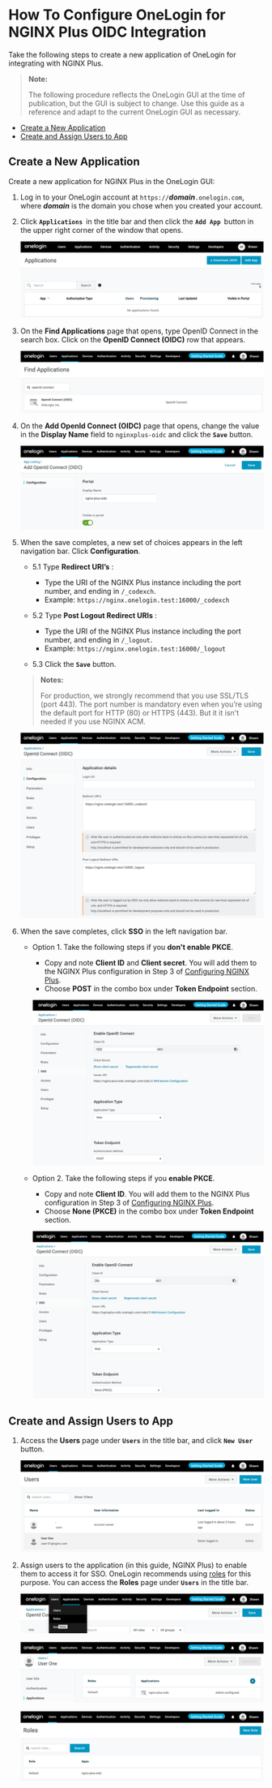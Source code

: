 # How To Configure OneLogin for NGINX Plus OIDC Integration

Take the following steps to create a new application of OneLogin for integrating with NGINX Plus.

> **Note:**
>
> The following procedure reflects the OneLogin GUI at the time of publication, but the GUI is subject to change. Use this guide as a reference and adapt to the current OneLogin GUI as necessary.

- [Create a New Application](#create-a-new-application)
- [Create and Assign Users to App](#create-and-assign-users-to-app)

## Create a New Application

Create a new application for NGINX Plus in the OneLogin GUI:

1. Log in to your OneLogin account at `https://`**_domain_**`.onelogin.com`, where **_domain_** is the domain you chose when you created your account.

2. Click **`Applications`** in the title bar and then click the **`Add App`** button in the upper right corner of the window that opens.

   ![](./img/onelogin-add-app.png)

3. On the **Find Applications** page that opens, type OpenID Connect in the search box. Click on the **OpenID Connect (OIDC)** row that appears.

   ![](./img/onelogin-find-app.png)

4. On the **Add OpenId Connect (OIDC)** page that opens, change the value in the **Display Name** field to `nginxplus-oidc` and click the **`Save`** button.

   ![](./img/onelogin-add-oidc.png)

5. When the save completes, a new set of choices appears in the left navigation bar. Click **Configuration**.

   - 5.1 Type **Redirect URI’s** :

     - Type the URI of the NGINX Plus instance including the port number, and ending in `/_codexch`.
     - Example: `https://nginx.onelogin.test:16000/_codexch`

   - 5.2 Type **Post Logout Redirect URIs** :

     - Type the URI of the NGINX Plus instance including the port number, and ending in `/_logout`.
     - Example: `https://nginx.onelogin.test:16000/_logout`

   - 5.3 Click the **`Save`** button.

   > **Notes:**
   >
   > For production, we strongly recommend that you use SSL/TLS (port 443).
   > The port number is mandatory even when you’re using the default port for HTTP (80) or HTTPS (443). But it it isn't needed if you use NGINX ACM.

   ![](./img/onelogin-redirect-uri.png)

6. When the save completes, click **SSO** in the left navigation bar.

   - Option 1. Take the following steps if you **don't enable PKCE**.

     - Copy and note **Client ID** and **Client secret**. You will add them to the NGINX Plus configuration in Step 3 of [Configuring NGINX Plus](https://github.com/nginx-openid-connect/nginx-oidc-onelogin/blob/main/docs/02-NGINX-Plus-Setup.md).
     - Choose **POST** in the combo box under **Token Endpoint** section.

     ![](./img/onelogin-none-pkce.png)

   - Option 2. Take the following steps if you **enable PKCE**.

     - Copy and note **Client ID**. You will add them to the NGINX Plus configuration in Step 3 of [Configuring NGINX Plus](https://github.com/nginx-openid-connect/nginx-oidc-onelogin/blob/main/docs/02-NGINX-Plus-Setup.md).
     - Choose **None (PKCE)** in the combo box under **Token Endpoint** section.

     ![](./img/onelogin-pkce.png)

## Create and Assign Users to App

1. Access the **Users** page under **`Users`** in the title bar, and click **`New User`** button.

   ![](./img/onelogin-new-user.png)

2. Assign users to the application (in this guide, NGINX Plus) to enable them to access it for SSO. OneLogin recommends using [roles](https://onelogin.service-now.com/kb_view_customer.do?sysparm_article=KB0010606) for this purpose. You can access the **Roles** page under **`Users`** in the title bar.

   ![](./img/onelogin-role-menu.png)

   ![](./img/onelogin-user-to-app.png)

   ![](./img/onelogin-role-to-app.png)
